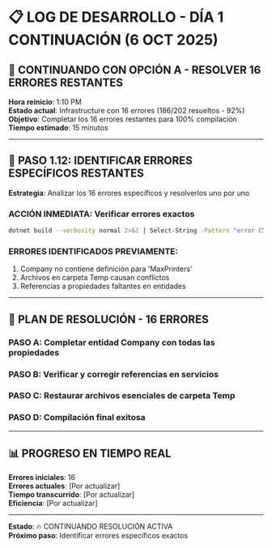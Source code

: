 # 📋 LOG DE DESARROLLO - DÍA 1 CONTINUACIÓN (6 OCT 2025)

## 🎯 **CONTINUANDO CON OPCIÓN A - RESOLVER 16 ERRORES RESTANTES**

**Hora reinicio**: 1:10 PM  
**Estado actual**: Infrastructure con 16 errores (186/202 resueltos - 92%)  
**Objetivo**: Completar los 16 errores restantes para 100% compilación  
**Tiempo estimado**: 15 minutos  

---

## 🔧 **PASO 1.12: IDENTIFICAR ERRORES ESPECÍFICOS RESTANTES**

**Estrategia**: Analizar los 16 errores específicos y resolverlos uno por uno

### **ACCIÓN INMEDIATA**: Verificar errores exactos
```bash
dotnet build --verbosity normal 2>&1 | Select-String -Pattern "error CS" -Context 2
```

### **ERRORES IDENTIFICADOS PREVIAMENTE**:
1. Company no contiene definición para 'MaxPrinters'
2. Archivos en carpeta Temp causan conflictos
3. Referencias a propiedades faltantes en entidades

---

## 🚀 **PLAN DE RESOLUCIÓN - 16 ERRORES**

### **PASO A**: Completar entidad Company con todas las propiedades
### **PASO B**: Verificar y corregir referencias en servicios
### **PASO C**: Restaurar archivos esenciales de carpeta Temp
### **PASO D**: Compilación final exitosa

---

## 📊 **PROGRESO EN TIEMPO REAL**

**Errores iniciales**: 16  
**Errores actuales**: [Por actualizar]  
**Tiempo transcurrido**: [Por actualizar]  
**Eficiencia**: [Por actualizar]  

---

**Estado**: 🔥 CONTINUANDO RESOLUCIÓN ACTIVA  
**Próximo paso**: Identificar errores específicos exactos
